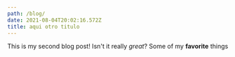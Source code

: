```yaml
---
path: /blog/
date: 2021-08-04T20:02:16.572Z
title: aqui otro titulo
---
```


This is my second blog post! Isn't it really _great_?
Some of my **favorite** things
